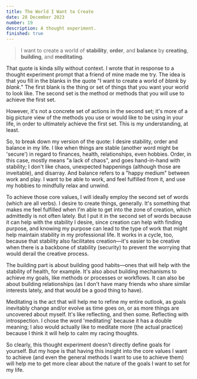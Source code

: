 ```yaml
---
title: The World I Want to Create
date: 28 December 2023
number: 19
description: A thought experiment.
finished: true
---
```


> I want to create a world of **stability**, **order**, and **balance** by **creating**, **building**, and **meditating**.

That quote is kinda silly without context. I wrote that in response to a thought experiment prompt that a friend of mine made me try. The idea is that you fill in the blanks in the quote "I want to create a world of *blank* by *blank*." The first blank is the thing or set of things that you want your world to look like. The second set is the method or methods that you will use to achieve the first set.

However, it's not a concrete set of actions in the second set; it's more of a big picture view of the methods you use or would like to be using in your life, in order to ultimately achieve the first set. This is my understanding, at least.

So, to break down my version of the quote: I desire stability, order and balance in my life. I like when things are stable (another word might be 'secure') in regard to finances, health, relationships, even hobbies. Order, in this case, mostly means "a lack of chaos", and goes hand-in-hand with stability; I don't like chaos, unexpected happenings (although those are inveitable), and disarray. And balance refers to a "happy medium" between work and play. I want to be able to work, and feel fulfilled from it, and use my hobbies to mindfully relax and unwind.

To achieve those core values, I will ideally employ the second set of words (which are all verbs). I desire to create things, generally. It's something that makes me feel fulfilled when I'm able to get into the zone of creation, which admittedly is not often lately. But I put it in the second set of words because it can help with the stability I desire, since creation can help with finding purpose, and knowing my purpose can lead to the type of work that might help maintain stability in my professional life. It works in a cycle, too, because that stability also facilitates creation—it's easier to be creative when there is a backbone of stability (security) to prevent the worrying that would derail the creative process.

The building part is about building good habits—ones that will help with the stability of health, for example. It's also about building mechanisms to achieve my goals, like methods or processes or workflows. It can also be about building relationships (as I don't have many friends who share similar interests lately, and that would be a good thing to have).

Meditating is the act that will help me to refine my entire outlook, as goals inevitably change and/or evolve as time goes on, or as more things are uncovered about myself. It's like reflecting, and then some. Reflecting with introspection. I chose the word 'meditating' because it has a double meaning; I also would actually like to meditate more (the actual practice) because I think it will help to calm my racing thoughts.

So clearly, this thought experiment doesn't directly define goals for yourself. But my hope is that having this insight into the core values I want to achieve (and even the general methods I want to use to achieve them) will help me to get more clear about the nature of the goals I want to set for my life.

